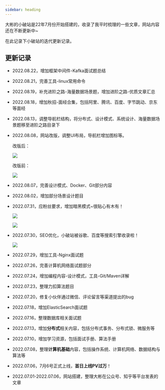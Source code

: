 ```yaml
---
sidebar: heading
---
```


大彬的小破站是22年7月份开始搭建的，收录了我平时梳理的一些文章，网站内容还在不断更新中~

在此记录下小破站的迭代更新记录。

## 更新记录

- 2022.08.22，增加框架中间件-Kafka面试题总结

- 2022.08.21，完善工具-linux常用命令

- 2022.08.19，补充进阶之路-海量数据场景题，增加进阶之路-优质文章汇总

- 2022.08.18，增加秋招-面经合集，包括阿里、腾讯、百度、字节跳动、京东等面经

- 2022.08.13，调整导航栏结构，将分布式、设计模式、系统设计、海量数据场景题移至进阶之路目录下

- 2022.08.08，网站改版，调整UI布局，导航栏增加图标等。

  改版后：

  ![](http://img.dabin-coder.cn/image/image-20220809084502495.png)

  改版前：

  ![](http://img.dabin-coder.cn/image/image-20220801004446607.png)

- 2022.08.07，完善设计模式、Docker、Git部分内容

- 2022.08.02，增加部分场景设计题目

- 2022.07.31，应粉丝要求，增加暗黑模式~很贴心有木有！

  ![](http://img.dabin-coder.cn/image/image-20220801004603404.png)

  ![](http://img.dabin-coder.cn/image/image-20220801004446607.png)

- 2022.07.30，SEO优化，小破站被谷歌、百度等搜索引擎收录啦！

  ![](http://img.dabin-coder.cn/image/image-20220801003633682.png)

- 2022.07.29，增加工具-Nginx面试题

- 2022.07.26，完善计算机网络面试题部分

- 2022.07.24，增加编程内容-设计模式，工具-Git/Maven详解

- 2022.07.23，整理力扣算法题目

- 2022.07.20，修复小伙伴通过微信、评论留言等渠道提出的bug

- 2022.07.18，增加ElasticSearch面试题

- 2022.07.16，整理数据库相关面试题

- 2022.07.13，增加**分布式**相关内容，包括分布式事务、分布式锁、微服务等

- 2022.07.10，增加学习资源，包括面试手册、算法手册

- 2022.07.08，整理**计算机基础**内容，包括操作系统、计算机网络、数据结构与算法等

- 2022.07.06，7月6号正式上线，**首日上线PV过万**！

- 2022.07.01-2022.07.06，网站搭建，整理大彬在公众号、知乎等平台发表的文章
